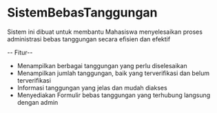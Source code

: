# SistemBebasTanggungan

Sistem ini dibuat untuk membantu Mahasiswa menyelesaikan 
proses administrasi bebas tanggungan secara efisien dan efektif 

-- Fitur--
- Menampilkan berbagai tanggungan yang perlu diselesaikan
- Menampilkan jumlah tanggungan, baik yang terverifikasi dan belum terverifikasi
- Informasi tanggungan yang jelas dan mudah diakses
- Menyediakan Formulir bebas tanggungan yang terhubung langsung dengan admin
